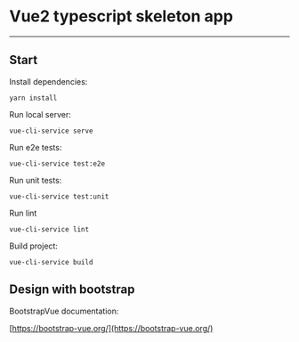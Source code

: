 # Vue2 typescript skeleton app
___

## Start

Install dependencies:
```
yarn install
```

Run local server:
```
vue-cli-service serve
```

Run e2e tests:
```
vue-cli-service test:e2e
```

Run unit tests:
```
vue-cli-service test:unit
```

Run lint
```
vue-cli-service lint
```

Build project:
```
vue-cli-service build
```

## Design with bootstrap

BootstrapVue documentation:

[https://bootstrap-vue.org/](https://bootstrap-vue.org/)
